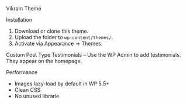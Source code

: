 Vikram Theme

Installation
1. Download or clone this theme.
2. Upload the folder to `wp-content/themes/`.
3. Activate via Appearance → Themes.

Custom Post Type
Testimonials – Use the WP Admin to add testimonials. They appear on the homepage.

Performance
- Images lazy-load by default in WP 5.5+
- Clean CSS
- No unused librarie